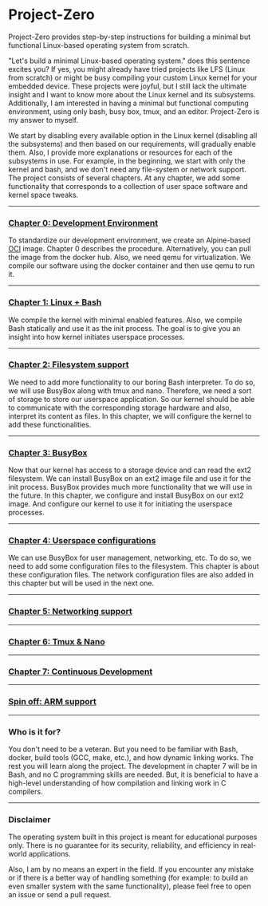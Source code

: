 ﻿# Project-Zero

<!---
<p align="center">
    <img src="logo_outlined.svg" width="400" alt="Project Zero logo">
</p>
-->

Project-Zero provides step-by-step instructions for building a minimal but functional Linux-based operating system from scratch.

"Let's build a minimal Linux-based operating system." does this sentence excites you? If yes, you might already have tried projects like LFS (Linux from scratch) or might be busy compiling your custom Linux kernel for your embedded device. These projects were joyful, but I still lack the ultimate insight and I want to know more about the Linux kernel and its subsystems. Additionally, I am interested in having a minimal but functional computing environment, using only bash, busy box, tmux, and an editor. Project-Zero is my answer to myself.

We start by disabling every available option in the Linux kernel (disabling all the subsystems) and then based on our requirements, will gradually enable them. Also, I provide more explanations or resources for each of the subsystems in use. For example, in the beginning, we start with only the kernel and bash, and we don't need any file-system or network support. The project consists of several chapters. At any chapter, we add some functionality that corresponds to a collection of user space software and kernel space tweaks.

-------
<h3><a href="Chapter-0.md">Chapter 0: Development Environment</a></h3>


To standardize our development environment, we create an Alpine-based [OCI](https://github.com/opencontainers/image-spec/blob/main/spec.md) image. Chapter 0 describes the procedure. Alternatively, you can pull the image from the docker hub. Also, we need qemu for virtualization. We compile our software using the docker container and then use qemu to run it.

-------
<h3><a href="Chapter-1.md">Chapter 1: Linux + Bash</a></h3>


We compile the kernel with minimal enabled features. Also, we compile Bash statically and use it as the init process. The goal is to give you an insight into how kernel initiates userspace processes.

-------
<h3><a href="Chapter-2.md">Chapter 2: Filesystem support</a></h3>

We need to add more functionality to our boring Bash interpreter. To do so, we will use BusyBox along with tmux and nano. Therefore, we need a sort of storage to store our userspace application. So our kernel should be able to communicate with the corresponding storage hardware and also, interpret its content as files. In this chapter, we will configure the kernel to add these functionalities.

-------
<h3><a href="Chapter-3.md">Chapter 3: BusyBox</a></h3>

Now that our kernel has access to a storage device and can read the ext2 filesystem. We can install BusyBox on an ext2 image file and use it for the init process. BusyBox provides much more functionality that we will use in the future. In this chapter, we configure and install BusyBox on our ext2 image. And configure our kernel to use it for initiating the userspace processes.

-------
<h3><a href="Chapter-4.md">Chapter 4: Userspace configurations</a></h3>

We can use BusyBox for user management, networking, etc. To do so, we need to add some configuration files to the filesystem. This chapter is about these configuration files. The network configuration files are also added in this chapter but will be used in the next one.

-------
<h3><a href="Chapter-5.md">Chapter 5: Networking support</a></h3>

-------
<h3><a href="Chapter-6.md">Chapter 6: Tmux & Nano</a></h3>

-------
<h3><a href="Chapter-7.md">Chapter 7: Continuous Development</a></h3>

-------
<h3><a href="Spin-off.md">Spin off: ARM support</a></h3>


-------
<h3>Who is it for?</h2>

You don't need to be a veteran. But you need to be familiar with Bash, docker, build tools (GCC, make, etc.), and how dynamic linking works. The rest you will learn along the project. The development in chapter 7 will be in Bash, and no C programming skills are needed. But, it is beneficial to have a high-level understanding of how compilation and linking work in C compilers.


-------
<h3>Disclaimer</h2>

The operating system built in this project is meant for educational purposes only. There is no guarantee for its security, reliability, and efficiency in real-world applications.

Also, I am by no means an expert in the field. If you encounter any mistake or if there is a better way of handling something (for example: to build an even smaller system with the same functionality), please feel free to open an issue or send a pull request.